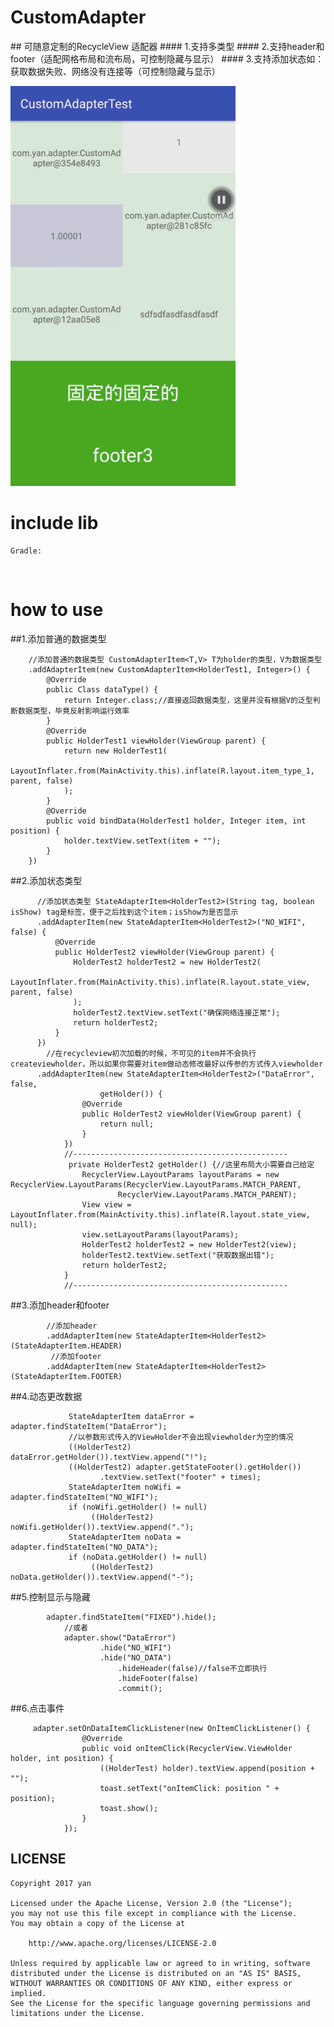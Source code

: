 # CustomAdapter
## 可随意定制的RecycleView 适配器
#### 1.支持多类型
#### 2.支持header和footer（适配网格布局和流布局，可控制隐藏与显示）
#### 3.支持添加状态如：获取数据失败、网络没有连接等（可控制隐藏与显示）

![GIF](GIF.gif)

# include lib
    Gradle:
    
      
# how to use    

##1.添加普通的数据类型    

        //添加普通的数据类型 CustomAdapterItem<T,V> T为holder的类型，V为数据类型
        .addAdapterItem(new CustomAdapterItem<HolderTest1, Integer>() {
            @Override
            public Class dataType() {
                return Integer.class;//直接返回数据类型，这里并没有根据V的泛型判断数据类型，毕竟反射影响运行效率
            }
            @Override
            public HolderTest1 viewHolder(ViewGroup parent) {
                return new HolderTest1(
                    LayoutInflater.from(MainActivity.this).inflate(R.layout.item_type_1, parent, false)
                );
            }
            @Override
            public void bindData(HolderTest1 holder, Integer item, int position) {
                holder.textView.setText(item + "");
            }
        })

##2.添加状态类型

          //添加状态类型 StateAdapterItem<HolderTest2>(String tag, boolean isShow) tag是标签，便于之后找到这个item；isShow为是否显示
          .addAdapterItem(new StateAdapterItem<HolderTest2>("NO_WIFI", false) {
              @Override
              public HolderTest2 viewHolder(ViewGroup parent) {
                  HolderTest2 holderTest2 = new HolderTest2(
                      LayoutInflater.from(MainActivity.this).inflate(R.layout.state_view, parent, false)
                  );
                  holderTest2.textView.setText("确保网络连接正常");
                  return holderTest2;
              }
          })
            //在recycleview初次加载的时候，不可见的item并不会执行createviewholder，所以如果你需要对item做动态修改最好以传参的方式传入viewholder
          .addAdapterItem(new StateAdapterItem<HolderTest2>("DataError", false,
                        getHolder()) {
                    @Override
                    public HolderTest2 viewHolder(ViewGroup parent) {
                        return null;
                    }
                })
                //------------------------------------------------
                 private HolderTest2 getHolder() {//这里布局大小需要自己给定
                    RecyclerView.LayoutParams layoutParams = new RecyclerView.LayoutParams(RecyclerView.LayoutParams.MATCH_PARENT,
                            RecyclerView.LayoutParams.MATCH_PARENT);
                    View view = LayoutInflater.from(MainActivity.this).inflate(R.layout.state_view, null);
                    view.setLayoutParams(layoutParams);
                    HolderTest2 holderTest2 = new HolderTest2(view);
                    holderTest2.textView.setText("获取数据出错");
                    return holderTest2;
                }
                //------------------------------------------------


##3.添加header和footer
        
            //添加header
            .addAdapterItem(new StateAdapterItem<HolderTest2>(StateAdapterItem.HEADER) 
             //添加footer
            .addAdapterItem(new StateAdapterItem<HolderTest2>(StateAdapterItem.FOOTER) 
    
##4.动态更改数据

                 StateAdapterItem dataError = adapter.findStateItem("DataError");
                 //以参数形式传入的ViewHolder不会出现viewholder为空的情况
                 ((HolderTest2) dataError.getHolder()).textView.append("!");
                 ((HolderTest2) adapter.getStateFooter().getHolder())
                        .textView.setText("footer" + times);
                 StateAdapterItem noWifi = adapter.findStateItem("NO_WIFI");
                 if (noWifi.getHolder() != null)
                      ((HolderTest2) noWifi.getHolder()).textView.append(".");
                 StateAdapterItem noData = adapter.findStateItem("NO_DATA");
                 if (noData.getHolder() != null)
                      ((HolderTest2) noData.getHolder()).textView.append("-");
                  
##5.控制显示与隐藏

            adapter.findStateItem("FIXED").hide();
                //或者
                adapter.show("DataError")
                        .hide("NO_WIFI")
                        .hide("NO_DATA")
                            .hideHeader(false)//false不立即执行
                            .hideFooter(false)
                            .commit();
##6.点击事件

         adapter.setOnDataItemClickListener(new OnItemClickListener() {
                    @Override
                    public void onItemClick(RecyclerView.ViewHolder holder, int position) {
                        ((HolderTest) holder).textView.append(position + "");
                        toast.setText("onItemClick: position " + position);
                        toast.show();
                    }
                });

## LICENSE

    Copyright 2017 yan

    Licensed under the Apache License, Version 2.0 (the "License");
    you may not use this file except in compliance with the License.
    You may obtain a copy of the License at

        http://www.apache.org/licenses/LICENSE-2.0

    Unless required by applicable law or agreed to in writing, software
    distributed under the License is distributed on an "AS IS" BASIS,
    WITHOUT WARRANTIES OR CONDITIONS OF ANY KIND, either express or implied.
    See the License for the specific language governing permissions and
    limitations under the License.


